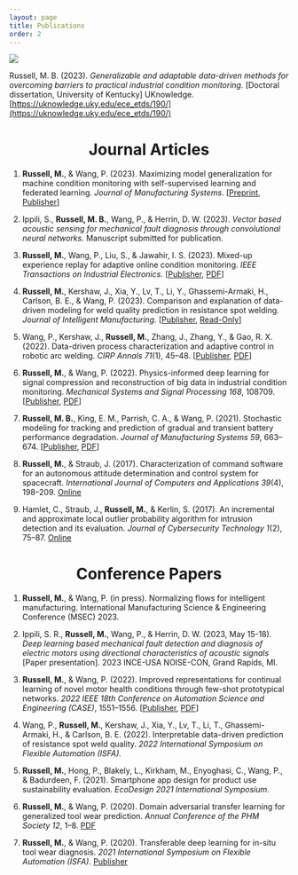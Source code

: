 ```yaml
---
layout: page
title: Publications
order: 2
---
```


<div style="text-align: left;">
    <a href="https://scholar.google.com/citations?user=FNyNIFgAAAAJ&hl=en">
        <img src="https://img.shields.io/badge/Google%20Scholar-blue" />
    </a>
</div>
<p/>

Russell, M. B. (2023). *Generalizable and adaptable data-driven methods for overcoming barriers to practical industrial condition monitoring.* [Doctoral dissertation, University of Kentucky] UKnowledge. [https://uknowledge.uky.edu/ece_etds/190/](https://uknowledge.uky.edu/ece_etds/190/)

<h1 style="text-align: center;">Journal Articles</h1>

1. **Russell, M.**, & Wang, P. (2023). Maximizing model generalization for machine condition monitoring with self-supervised learning and federated learning. *Journal of Manufacturing Systems*. [[Preprint](https://arxiv.org/abs/2304.14398), [Publisher](https://www.sciencedirect.com/science/article/abs/pii/S0278612523001905)]

2. Ippili, S., **Russell, M. B.**, Wang, P., & Herrin, D. W. (2023). *Vector based acoustic sensing for mechanical fault diagnosis through convolutional neural networks.* Manuscript submitted for publication.

3. **Russell, M.**, Wang, P., Liu, S., & Jawahir, I. S. (2023). Mixed-up experience replay for adaptive online condition monitoring. *IEEE Transactions on Industrial Electronics.* [[Publisher](https://ieeexplore.ieee.org/document/10083059), [PDF](files/ALL_22-TIE-4784.pdf)]

4. **Russell, M.**, Kershaw, J., Xia, Y., Lv, T., Li, Y., Ghassemi-Armaki, H., Carlson, B. E., & Wang, P. (2023). Comparison and explanation of data-driven modeling for weld quality prediction in resistance spot welding. *Journal of Intelligent Manufacturing.* [[Publisher](https://link.springer.com/article/10.1007/s10845-023-02108-1), [Read-Only](https://rdcu.be/c8ZSO)]

5. Wang, P., Kershaw, J., **Russell, M.**, Zhang, J., Zhang, Y., & Gao, R. X. (2022). Data-driven process characterization and adaptive control in robotic arc welding. *CIRP Annals 71*(1), 45&ndash;48. [[Publisher](https://www.sciencedirect.com/science/article/abs/pii/S0007850622000920?dgcid=coauthor), [PDF](files/CIRP2022_RoboticWelding_Submission.pdf)]

6. **Russell, M.**, & Wang, P. (2022). Physics-informed deep learning for signal compression and reconstruction of big data in industrial condition monitoring. *Mechanical Systems and Signal Processing 168*, 108709. [[Publisher](https://www.sciencedirect.com/science/article/abs/pii/S0888327021010293), [PDF](files/2021-11-18_MSSP_AE_Compression_Round2.pdf)]

7. **Russell, M. B.**, King, E. M., Parrish, C. A., & Wang, P. (2021). Stochastic modeling for tracking and prediction of gradual and transient battery performance degradation. *Journal of Manufacturing Systems 59*, 663&ndash;674. [[Publisher](https://www.sciencedirect.com/science/article/abs/pii/S0278612521000881), [PDF](files/promfg_NAMARC_russell.pdf)]

8. **Russell, M.**, & Straub, J. (2017). Characterization of command software for an autonomous attitude determination and control system for spacecraft. *International Journal of Computers and Applications 39*(4), 198&ndash;209. [Online](https://www.tandfonline.com/doi/abs/10.1080/1206212X.2017.1329261)

9. Hamlet, C., Straub, J., **Russell, M.**, & Kerlin, S. (2017). An incremental and approximate local outlier probability algorithm for intrusion detection and its evaluation. *Journal of Cybersecurity Technology 1*(2), 75&ndash;87. [Online](https://www.tandfonline.com/doi/full/10.1080/23742917.2016.1226651)

<h1 style="text-align: center;">Conference Papers</h1>

1. **Russell, M.**, & Wang, P. (in press). Normalizing flows for intelligent manufacturing. International Manufacturing Science & Engineering Conference (MSEC) 2023.

2. Ippili, S. R., **Russell, M.**, Wang, P., & Herrin, D. W. (2023, May 15-18). *Deep learning based mechanical fault detection and diagnosis of electric motors using directional characteristics of acoustic signals* [Paper presentation]. 2023 INCE-USA NOISE-CON, Grand Rapids, MI.  

3. **Russell, M.**, & Wang, P. (2022). Improved representations for continual learning of novel motor health conditions through few-shot prototypical networks. *2022 IEEE 18th Conference on Automation Science and Engineering (CASE)*, 1551&ndash;1556. [[Publisher](https://ieeexplore.ieee.org/abstract/document/9926567), [PDF](files/RussellWang_CASE2022_FINAL.pdf)]

4. Wang, P., **Russell, M.**, Kershaw, J., Xia, Y., Lv, T., Li, T., Ghassemi-Armaki, H., & Carlson, B. E. (2022). Interpretable data-driven prediction of resistance spot weld quality. *2022 International Symposium on Flexible Automation (ISFA).*

5. **Russell, M.**, Hong, P., Blakely, L., Kirkham, M., Enyoghasi, C., Wang, P., & Badurdeen, F. (2021). Smartphone app design for product use sustainability evaluation. *EcoDesign 2021 International Symposium*.

6. **Russell, M.**, & Wang, P. (2020). Domain adversarial transfer learning for generalized tool wear prediction. *Annual Conference of the PHM Society 12*, 1&ndash;8. [PDF](https://papers.phmsociety.org/index.php/phmconf/article/download/1137/910)
 
7. **Russell, M.**, & Wang, P. (2020). Transferable deep learning for in-situ tool wear diagnosis. *2021 International Symposium on Flexible Automation (ISFA)*. [Publisher](https://asmedigitalcollection.asme.org/ISFA/proceedings-abstract/ISFA2020/83617/V001T09A006/1087345)
